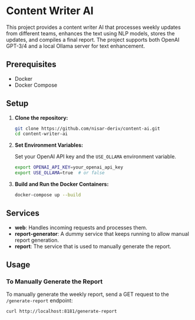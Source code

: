 # Content Writer AI

This project provides a content writer AI that processes weekly updates from different teams, enhances the text using NLP models, stores the updates, and compiles a final report. The project supports both OpenAI GPT-3/4 and a local Ollama server for text enhancement.

## Prerequisites

- Docker
- Docker Compose

## Setup

1. **Clone the repository:**

    ```sh
    git clone https://github.com/nisar-deriv/content-ai.git
    cd content-writer-ai
    ```

2. **Set Environment Variables:**

    Set your OpenAI API key and the `USE_OLLAMA` environment variable.

    ```sh
    export OPENAI_API_KEY=your_openai_api_key
    export USE_OLLAMA=true  # or false
    ```

3. **Build and Run the Docker Containers:**

    ```sh
    docker-compose up --build
    ```

## Services

- **web**: Handles incoming requests and processes them.
- **report-generator**: A dummy service that keeps running to allow manual report generation.
- **report**: The service that is used to manually generate the report.

## Usage

### To Manually Generate the Report

To manually generate the weekly report, send a GET request to the `/generate-report` endpoint:

```sh
curl http://localhost:8181/generate-report